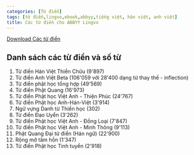 ```yaml
---
categories: [Từ điển]
tags: [từ điển,lingvo,ebook,abbyy,tiếng việt, hán việt, anh việt]
title: Các từ điển cho ABBYY Lingvo
---
```


[Download Các từ điển](https://github.com/catusf/tudien/releases/tag/v2.2)

## Danh sách các từ điển và số từ

1. Từ điển Hán Việt Thiền Chửu (9'897)
2. Từ điển Anh Việt Beta (106'059 với 28'400 dạng từ thay thế - inflection)
3. Từ điển phật học tổng hợp (49'569)
4. Từ điển Phật Quang (16'973)
5. Từ điển Phật học Việt Anh - Thiện Phúc (24'767)
6. Từ điển Phật học Anh-Hán-Việt (3'914)
7. Ngữ vựng Danh từ Thiền học (302)
8. Từ điển Đạo Uyển (3'262)
9. Từ điển Phật học Việt Anh - Đồng Loại (7'847)
10. Từ điển Phật học Việt Anh - Minh Thông (9'113)
11. Phật Quang Đại từ điển (Hán ngữ) (22'900)
12. Rộng mở tâm hồn (1'347)
13. Từ điển Phật học Tinh tuyển (2'918)

